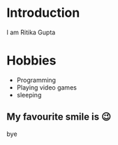 # Introduction

I am Ritika Gupta


# Hobbies
  - Programming
  - Playing video games
  - sleeping
	
## My favourite smile is :wink:
bye 

